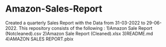 # Amazon-Sales-Report
Created a quarterly Sales Report with the Data from 31-03-2022 to 29-06-2022.
This repository consists of the following :
1)Amazon Sale Report (Notcleaned).csv
2)Amazon Sale Report (Cleaned).xlsx
3)README.md
4)AMAZON SALES REPORT.pbix

